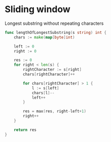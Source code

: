 # Sliding window

Longest substring without repeating characters

```go
func lengthOfLongestSubstring(s string) int {
	chars := make(map[byte]int)

	left := 0
	right := 0

	res := 0
	for right < len(s) {
		rightCharacter := s[right]
		chars[rightCharacter]++

		for chars[rightCharacter] > 1 {
			l := s[left]
			chars[l]--
			left++
		}

		res = max(res, right-left+1)
		right++
	}

	return res
}
```
